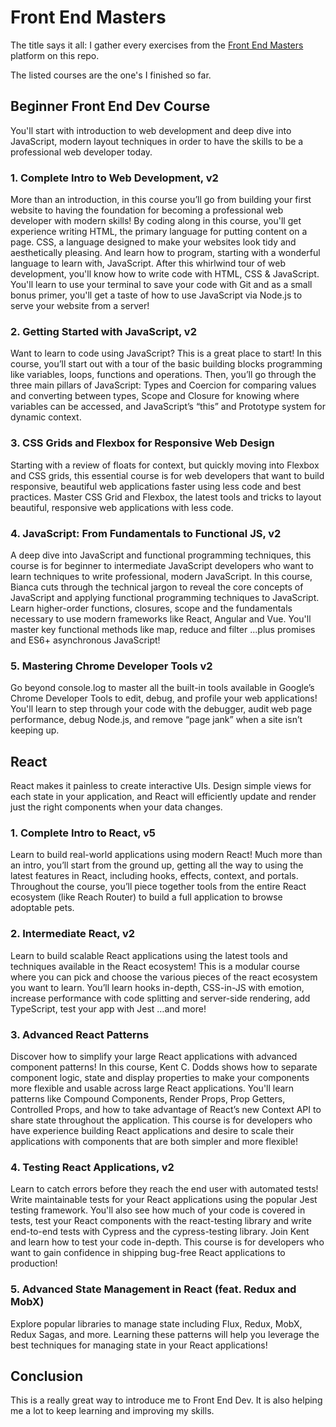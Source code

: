 # Front End Masters

The title says it all: I gather every exercises from the [Front End Masters](https://frontendmasters.com/) platform on this repo.

The listed courses are the one's I finished so far.

## Beginner Front End Dev Course 

You'll start with introduction to web development and deep dive into JavaScript, modern layout techniques in order to have the skills to be a professional web developer today.

### 1. Complete Intro to Web Development, v2

More than an introduction, in this course you’ll go from building your first website to having the foundation for becoming a professional web developer with modern skills! By coding along in this course, you'll get experience writing HTML, the primary language for putting content on a page. CSS, a language designed to make your websites look tidy and aesthetically pleasing. And learn how to program, starting with a wonderful language to learn with, JavaScript. After this whirlwind tour of web development, you'll know how to write code with HTML, CSS & JavaScript. You'll learn to use your terminal to save your code with Git and as a small bonus primer, you'll get a taste of how to use JavaScript via Node.js to serve your website from a server!

### 2. Getting Started with JavaScript, v2

Want to learn to code using JavaScript? This is a great place to start! In this course, you’ll start out with a tour of the basic building blocks programming like variables, loops, functions and operations. Then, you’ll go through the three main pillars of JavaScript: Types and Coercion for comparing values and converting between types, Scope and Closure for knowing where variables can be accessed, and JavaScript’s “this” and Prototype system for dynamic context.

### 3. CSS Grids and Flexbox for Responsive Web Design

Starting with a review of floats for context, but quickly moving into Flexbox and CSS grids, this essential course is for web developers that want to build responsive, beautiful web applications faster using less code and best practices. Master CSS Grid and Flexbox, the latest tools and tricks to layout beautiful, responsive web applications with less code.

### 4. JavaScript: From Fundamentals to Functional JS, v2

A deep dive into JavaScript and functional programming techniques, this course is for beginner to intermediate JavaScript developers who want to learn techniques to write professional, modern JavaScript. In this course, Bianca cuts through the technical jargon to reveal the core concepts of JavaScript and applying functional programming techniques to JavaScript. Learn higher-order functions, closures, scope and the fundamentals necessary to use modern frameworks like React, Angular and Vue. You'll master key functional methods like map, reduce and filter ...plus promises and ES6+ asynchronous JavaScript!

### 5. Mastering Chrome Developer Tools v2

Go beyond console.log to master all the built-in tools available in Google’s Chrome Developer Tools to edit, debug, and profile your web applications! You'll learn to step through your code with the debugger, audit web page performance, debug Node.js, and remove “page jank” when a site isn’t keeping up.

## React

React makes it painless to create interactive UIs. Design simple views for each state in your application, and React will efficiently update and render just the right components when your data changes.

### 1. Complete Intro to React, v5

Learn to build real-world applications using modern React! Much more than an intro, you’ll start from the ground up, getting all the way to using the latest features in React, including hooks, effects, context, and portals. Throughout the course, you’ll piece together tools from the entire React ecosystem (like Reach Router) to build a full application to browse adoptable pets.

### 2. Intermediate React, v2

Learn to build scalable React applications using the latest tools and techniques available in the React ecosystem! This is a modular course where you can pick and choose the various pieces of the react ecosystem you want to learn. You’ll learn hooks in-depth, CSS-in-JS with emotion, increase performance with code splitting and server-side rendering, add TypeScript, test your app with Jest …and more!

### 3. Advanced React Patterns

Discover how to simplify your large React applications with advanced component patterns! In this course, Kent C. Dodds shows how to separate component logic, state and display properties to make your components more flexible and usable across large React applications. You'll learn patterns like Compound Components, Render Props, Prop Getters, Controlled Props, and how to take advantage of React’s new Context API to share state throughout the application. This course is for developers who have experience building React applications and desire to scale their applications with components that are both simpler and more flexible! 

### 4. Testing React Applications, v2

Learn to catch errors before they reach the end user with automated tests! Write maintainable tests for your React applications using the popular Jest testing framework. You'll also see how much of your code is covered in tests, test your React components with the react-testing library and write end-to-end tests with Cypress and the cypress-testing library. Join Kent and learn how to test your code in-depth. This course is for developers who want to gain confidence in shipping bug-free React applications to production!

### 5. Advanced State Management in React (feat. Redux and MobX)

Explore popular libraries to manage state including Flux, Redux, MobX, Redux Sagas, and more. Learning these patterns will help you leverage the best techniques for managing state in your React applications!

## Conclusion

This is a really great way to introduce me to Front End Dev. It is also helping me a lot to keep learning and improving my skills.
